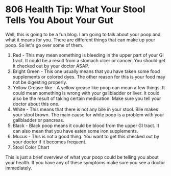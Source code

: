  # 806 Health Tip: What Your Stool Tells You About Your Gut

Well, this is going to be a fun blog. I am going to talk about your poop and what it means for you. There are different things that can make up your poop. So let's go over some of them.

1. Red - This may mean something is bleeding in the upper part of your GI tract. It could be a result from a stomach ulcer or cancer. You should get it checked out by your doctor ASAP.
2. Bright Green - This one usually means that you have taken some food supplements or colored dyes. The other reason for this is your food may not be digesting properly.
3. Yellow Grease-like - A yellow grease like poop can mean a few things. It could mean something is wrong with your gallbladder or liver. It could also be the result of taking certain medication. Make sure you tell your doctor about this one.
4. White - This means that there is not any bile in your stool. Bile makes your stool brown. The main cause for white poop is a problem with your gallbladder or pancreas.
5. Black - Black poop means it could be blood from the upper GI tract. It can also mean that you have eaten some iron supplements.
6. Mucus - This is not a good thing. You want to get this checked out by your doctor if it becomes frequent.
7. Stool Color Chart

This is just a brief overview of what your poop could be telling you about your health. If you have any of these symptoms make sure you see a doctor immediately.